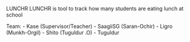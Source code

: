 LUNCHR
LUNCHR is tool to track how many students are eating lunch at school

Team:
        - Kase (Supervisor/Teacher)
        - SaagiiSG (Saran-Ochir)
        - Ligro (Munkh-Orgil)
        - Shito (Tuguldur .O)
        - Tuguldur

